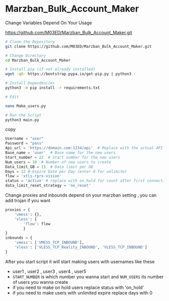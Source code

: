 # Marzban_Bulk_Account_Maker

Change Variables Depend On Your Usage

https://github.com/M03ED/Marzban_Bulk_Account_Maker.git


```sh
# Clone the Repository
git clone https://github.com/M03ED/Marzban_Bulk_Account_Maker.git

# Change Directory
cd Marzban_Bulk_Account_Maker

# Install pip (if not already installed)
wget -qO- https://bootstrap.pypa.io/get-pip.py | python3 -

# Install Dependencies
python3 -m pip install -r requirements.txt

# Edit

nano Make_users.py

# Run the Script
python3 main.py

```

copy 


```python
Username = "user"
Password = "pass"
Api_url = 'https://domain.com:1234/api'  # Replace with the actual API URL
Base_name = 'user'  # Base name for the new users
Start_number = 22  # Start number for the new users
Num_users = 10  # Number of new users to create
Data_limit_GB = 15  # Data limit per GB
Days = 12 # Expire Date per Day (enter 0 for unlimite)
flow = 'xtls-rprx-vision'
status = 'active' # replace with on_hold for count after first connection
data_limit_reset_strategy = 'no_reset'
```
Change proxies and inbounds depend on your marzban setting , you can add trojan if you want
```python
proxies = {
    'vmess': {},
    'vless': {
        'flow': flow
        }
}
inbounds = {
    'vmess': ['VMESS_TCP_INBOUND'],
    'vless': ['VLESS_TCP_Reality_INBOUND', 'VLESS_TCP_INBOUND']
}
```
After you start script it will start making users with usernames like these
- user1 , user2 , user3 , user4 , user5
- `START_NUMBER` is which number you wanna start and `NUM_USERS` its number of users you wanna create
- if you need to make on hold users replace status with 'on_hold'
- if you need to make users with unlimited expire replace days with 0
